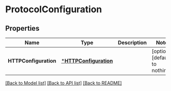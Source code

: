 # ProtocolConfiguration


## Properties
Name | Type | Description | Notes
------------ | ------------- | ------------- | -------------
**HTTPConfiguration** | [***HTTPConfiguration**](HTTPConfiguration.md) |  | [optional] [default to nothing]


[[Back to Model list]](../README.md#models) [[Back to API list]](../README.md#api-endpoints) [[Back to README]](../README.md)


